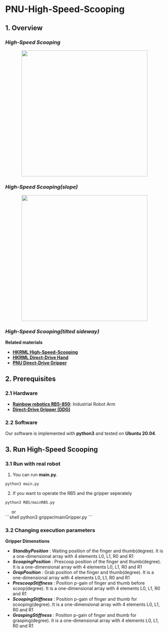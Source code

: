 # PNU-High-Speed-Scooping

## 1. Overview

### *High-Speed Scooping*
<p align = "center">
<img src="media/scoop_card.gif" width="400"> 
</p>

### *High-Speed Scooping(slope)*
<p align = "center">
<img src="media/scoop_card_slope.gif" width="400"> 
</p>

### *High-Speed Scooping(tilted sideway)*

**Related materials**
- [**HKRML High-Speed-Scooping**](https://github.com/HKUST-RML/high_speed_scooping)
- [**HKRML Direct-Drive Hand**](https://github.com/HKUST-RML/ddh_hardware)
- [**PNU Direct-Drive Gripper**](https://github.com/chahyeonje/PNU-Direct-Drive-Gripper)

## 2. Prerequisites
### 2.1 Hardware
- [**Rainbow robotics RB5-850**](https://www.rainbow-robotics.com/rb?gad_source=1&gclid=CjwKCAiAq4KuBhA6EiwArMAw1H8wNPbhSO7W_gAv-8gQMxyxffJRlo_nOqRpkLgsJm7VGlkmAHT8xRoChH0QAvD_BwE): Industrial Robot Arm 
- [**Direct-Drive Gripper (DDG)**](https://github.com/chahyeonje/PNU-Direct-Drive-Gripper)

### 2.2 Software
Our software is implemented with **python3** and tested on **Ubuntu 20.04**.
  
## 3. Run High-Speed Scooping
### 3.1 Run with real robot
1. You can run **main.py**.
```shell
python3 main.py
```
2. If you want to operate the RB5 and the gripper seperately
```shell
python3 RB5/mainRB5.py
```
<div style="margin-left: 20px;">
or
</div>
```shell
python3 gripper/mainGripper.py
```

### 3.2 Changing execution parameters

**Gripper Dimenstions**
- ***StandbyPosition*** : Waiting position of the finger and thumb(degree). It is a one-dimensional array with 4 elements L0, L1, R0 and R1
- ***ScoopingPosition*** : Prescoop position of the finger and thumb(degree). It is a one-dimensional array with 4 elements L0, L1, R0 and R1
- ***GrapPosition*** : Grab position of the finger and thumb(degree). It is a one-dimensional array with 4 elements L0, L1, R0 and R1
- ***PrescoopStiffness*** : Position p-gain of finger and thumb before scoop(degree). It is a one-dimensional array with 4 elements L0, L1, R0 and R1
- ***ScoopingStiffness*** : Position p-gain of finger and thumb for scooping(degree). It is a one-dimensional array with 4 elements L0, L1, R0 and R1
- ***GraspingStiffness*** : Position p-gain of finger and thumb for grasping(degree). It is a one-dimensional array with 4 elements L0, L1, R0 and R1
